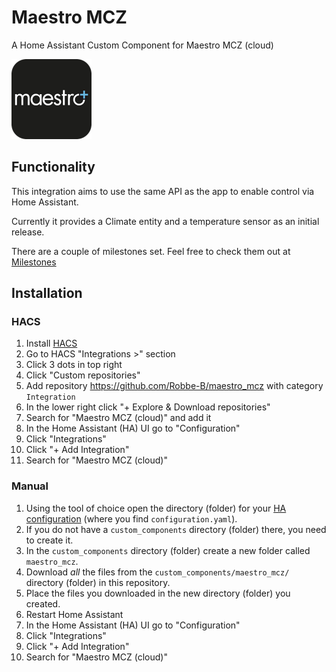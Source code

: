 # Maestro MCZ

A Home Assistant Custom Component for Maestro MCZ (cloud)

<img src="https://github.com/Crisicus/maestro_mcz/blob/main/docs/app_icon.png" width="128" height="128">

## Functionality

This integration aims to use the same API as the app to enable control via Home Assistant.

Currently it provides a Climate entity and a temperature sensor as an initial release.

There are a couple of milestones set. Feel free to check them out at [Milestones](https://github.com/Robbe-B/maestro_mcz/milestones)

## Installation

### HACS

1. Install [HACS](https://hacs.xyz/)
2. Go to HACS "Integrations >" section
3. Click 3 dots in top right
4. Click "Custom repositories"
5. Add repository https://github.com/Robbe-B/maestro_mcz with category `Integration`
6. In the lower right click "+ Explore & Download repositories"
7. Search for "Maestro MCZ (cloud)" and add it
8. In the Home Assistant (HA) UI go to "Configuration"
9. Click "Integrations"
10. Click "+ Add Integration"
11. Search for "Maestro MCZ (cloud)"

### Manual

1. Using the tool of choice open the directory (folder) for your [HA configuration](https://www.home-assistant.io/docs/configuration/) (where you find `configuration.yaml`).
2. If you do not have a `custom_components` directory (folder) there, you need to create it.
3. In the `custom_components` directory (folder) create a new folder called `maestro_mcz`.
4. Download _all_ the files from the `custom_components/maestro_mcz/` directory (folder) in this repository.
5. Place the files you downloaded in the new directory (folder) you created.
6. Restart Home Assistant
7. In the Home Assistant (HA) UI go to "Configuration"
8. Click "Integrations"
9. Click "+ Add Integration"
10. Search for "Maestro MCZ (cloud)"
